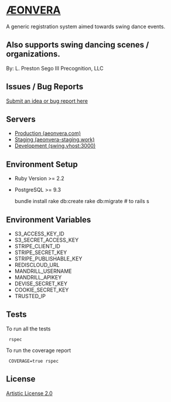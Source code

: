 # [ÆONVERA](https://www.aeonvera.com)

 A generic registration system aimed towards swing dance events.

 Also supports swing dancing scenes / organizations.
 ------------------------------

 By:
 L. Preston Sego III
 Precognition, LLC

 ## Issues / Bug Reports

 [Submit an idea or bug report here](https://github.com/NullVoxPopuli/aeonvera-todo)

 ## Servers

  * [Production (aeonvera.com)](https://www.aeonvera.com)
  * [Staging (aeonvera-staging.work)](http://aeonvera-staging.work/)
  * [Development (swing.vhost:3000)](http://swing.vhost:3000)

 ## Environment Setup

  * Ruby Version >= 2.2
  * PostgreSQL >= 9.3

     bundle install
     rake db:create
     rake db:migrate # to
     rails s

 ## Environment Variables

  * S3_ACCESS_KEY_ID
  * S3_SECRET_ACCESS_KEY
  * STRIPE_CLIENT_ID
  * STRIPE_SECRET_KEY
  * STRIPE_PUBLISHABLE_KEY
  * REDISCLOUD_URL
  * MANDRILL_USERNAME
  * MANDRILL_APIKEY
  * DEVISE_SECRET_KEY
  * COOKIE_SECRET_KEY
  * TRUSTED_IP

 ## Tests

 To run all the tests

     rspec

 To run the coverage report

     COVERAGE=true rspec


 ## License

 [Artistic License 2.0](LICENSE)
